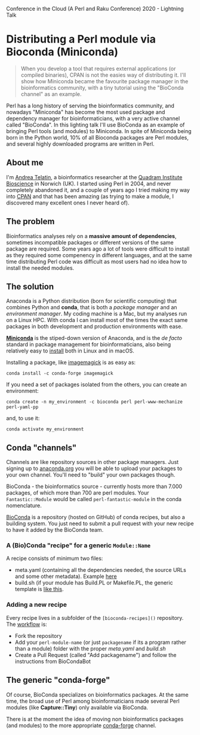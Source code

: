 Conference in the Cloud (A Perl and Raku Conference) 2020 - Lightning Talk

# Distributing a Perl module via Bioconda (Miniconda)

> When you develop a tool that requires external applications (or compiled binaries), CPAN is not the easies way of distributing it. I'll show how Miniconda became the favourite package manager in the bioinformatics community, with a tiny tutorial using the "BioConda channel" as an example.

Perl has a long history of serving the bioinformatics community, and nowadays "Miniconda" has become the most used package and dependency manager for bioinformaticians, with a very active channel called "BioConda". In this lighting talk I'll use BioConda as an example of bringing Perl tools (and modules) to Miniconda.  In spite of Miniconda being born in the Python world, 10% of all Bioconda packages are Perl modules, and several highly downloaded programs are written in Perl.

## About me

I'm [Andrea Telatin](https://telatin.github.io/), a bioinformatics researcher at the [Quadram Institute Bioscience](https://www.quadram.ac.uk) in Norwich (UK).
I started using Perl in 2004, and never completely abandoned it, and a couple of years ago I tried making my way into [CPAN](https://metacpan.org/author/PROCH) and that has been amazing (as trying to make a module, I discovered many excellent ones I never heard of).

## The problem

Bioinformatics analyses rely on a **massive amount of dependencies**, sometimes incompatible packages or different versions of the same package are required. 
Some years ago a lot of tools were difficult to install as they required some compenency in different languages, and at the same time distributing Perl code was difficult as most users had no idea how to install the needed modules.

## The solution

Anaconda is a Python distribution (born for scientific computing) that combines Python and **conda**, that is both a _package manager_ and an _environment manager_. My coding machine is a Mac, but my analyses run on a Linux HPC. With conda I can install most of the times the exact same packages in both development and production environments with ease. 

**[Miniconda](https://docs.conda.io/en/latest/miniconda.html)** is the stiped-down version of Anaconda, and is the _de facto_ standard in package management for bioinformaticians, also being relatively easy to [install](https://docs.conda.io/en/latest/miniconda.html) both in Linux and in macOS.

Installing a package, like [imagemagick](https://anaconda.org/search?q=imagemagick) is as easy as:
```
conda install -c conda-forge imagemagick
```

If you need a set of packages isolated from the others, you can create an environment:

```
conda create -n my_environment -c bioconda perl perl-www-mechanize perl-yaml-pp  
```
and, to use it:
```
conda activate my_environment

```

## Conda "channels"

Channels are like repository sources in other package managers. Just signing up to [anaconda.org](https://anaconda.org) you will be able to upload your packages to your own channel. You'll need to "build" your own packages though.


BioConda - the bioinformatics source - currently hosts more than 7.000 packages, of which more than 700 are perl modules. Your `Fantastic::Module` would be called `perl-fantastic-module` in the conda nomenclature.

[BioConda](https://bioconda.github.io/) is a repository (hosted on GitHub) of conda recipes, but also a building system. You just need to submit a pull request with your new recipe to have it added by the BioConda team. 

### A (Bio)Conda "recipe" for a generic `Module::Name`

A recipe consists of minimum two files:

* meta.yaml (containing all the dependencies needed, the source URLs and some other metadata). Example [here](https://gist.github.com/telatin/e572e388edb1603705beef0830152381)
* build.sh (if your module has Build.PL or Makefile.PL, the generic template is [like this](https://github.com/bioconda/bioconda-recipes/blob/master/recipes/perl-capture-tiny/build.sh).

### Adding a new recipe

Every recipe lives in a subfolder of the `[bioconda-recipes]()` repository. The [workflow](https://bioconda.github.io/contributor/workflow.html) is:
* Fork the repository
* Add your `perl-module-name` (or just `packagename` if its a program rather than a module) folder with the proper _meta.yaml_ and _build.sh_
* Create a Pull Request (called "Add packagename") and follow the instructions from BioCondaBot

## The generic "conda-forge"

Of course, BioConda specializes on bioinformatics packages. At the same time, the broad use of Perl among bioinformaticians made several Perl modules (like **Capture::Tiny**) only available via BioConda.

There is at the moment the idea of moving non bioinformatics packages (and modules) to the more appropriate [conda-forge](https://conda-forge.org/) channel.
